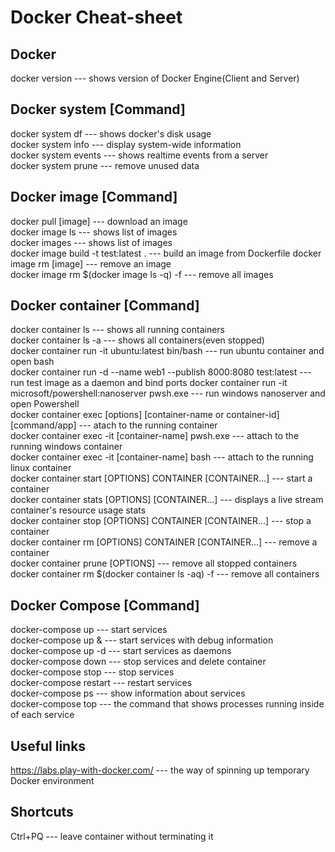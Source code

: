# Docker Cheat-sheet

## Docker 
docker version --- shows version of Docker Engine(Client and Server)  

## Docker system [Command]
docker system df --- shows docker's disk usage  
docker system info --- display system-wide information  
docker system events --- shows realtime events from a server  
docker system prune --- remove unused data  

## Docker image  [Command]
docker pull [image] --- download an image  
docker image ls --- shows list of images  
docker images --- shows list of images  
docker image build -t test:latest . --- build an image from Dockerfile
docker image rm [image] --- remove an image  
docker image rm $(docker image ls -q) -f --- remove all images  

## Docker container  [Command]
docker container ls --- shows all running containers  
docker container ls -a --- shows all containers(even stopped)  
docker container run -it ubuntu:latest bin/bash --- run ubuntu container and open bash  
docker container run -d --name web1 --publish 8000:8080 test:latest  --- run test image as a daemon and bind ports
docker container run -it microsoft/powershell:nanoserver pwsh.exe --- run windows nanoserver and open Powershell  
docker container exec [options] [container-name or container-id] [command/app] --- atach to the running container  
docker container exec -it [container-name] pwsh.exe --- attach to the running windows container  
docker container exec -it [container-name] bash --- attach to the running linux container  
docker container start [OPTIONS] CONTAINER [CONTAINER...] --- start a container  
docker container stats [OPTIONS] [CONTAINER...] --- displays a live stream container's resource usage stats  
docker container stop [OPTIONS] CONTAINER [CONTAINER...] --- stop a container  
docker container rm [OPTIONS] CONTAINER [CONTAINER...] --- remove a container  
docker container prune [OPTIONS] --- remove all stopped containers  
docker container rm $(docker container ls -aq) -f --- remove all containers  

## Docker Compose [Command]
docker-compose up --- start services  
docker-compose up & --- start services with debug information  
docker-compose up -d --- start services as daemons  
docker-compose down --- stop services and delete container  
docker-compose stop --- stop services  
docker-compose restart --- restart services  
docker-compose ps --- show information about services  
docker-compose top --- the command that shows processes running inside of each service  

## Useful links
https://labs.play-with-docker.com/ --- the way of spinning up temporary Docker environment  

## Shortcuts
Ctrl+PQ --- leave container without terminating it